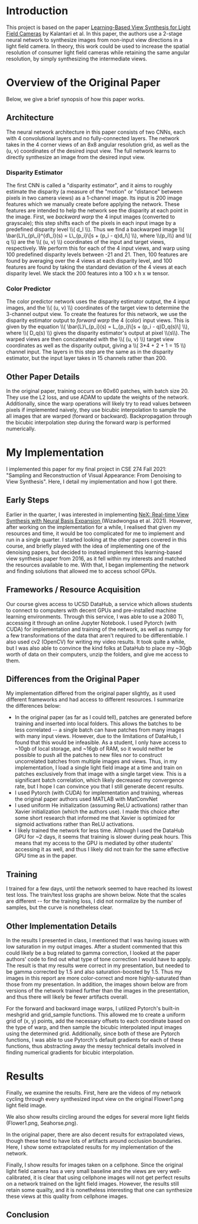 <head>
  <link rel="stylesheet" href="https://cdn.jsdelivr.net/npm/katex@0.15.1/dist/katex.min.css" integrity="sha384-R4558gYOUz8mP9YWpZJjofhk+zx0AS11p36HnD2ZKj/6JR5z27gSSULCNHIRReVs" crossorigin="anonymous">
  <script defer src="https://cdn.jsdelivr.net/npm/katex@0.15.1/dist/katex.min.js" integrity="sha384-z1fJDqw8ZApjGO3/unPWUPsIymfsJmyrDVWC8Tv/a1HeOtGmkwNd/7xUS0Xcnvsx" crossorigin="anonymous"></script>
  <script defer src="https://cdn.jsdelivr.net/npm/katex@0.15.1/dist/contrib/auto-render.min.js" integrity="sha384-+XBljXPPiv+OzfbB3cVmLHf4hdUFHlWNZN5spNQ7rmHTXpd7WvJum6fIACpNNfIR" crossorigin="anonymous"
    onload="renderMathInElement(document.body);"></script>
</head>

<h1> Introduction </h1>
This project is based on the paper <a href="https://cseweb.ucsd.edu//~viscomp/classes/cse274/fa21/readings/a193-kalantari.pdf">Learning-Based View Synthesis for Light Field Cameras</a> by Kalantari et al.  In this paper, the authors use a 2-stage neural network to synthesize images from non-input view directions in a light field camera.  In theory, this work could be used to increase the spatial resolution of consumer light field cameras while retaining the same angular resolution, by simply synthesizing the intermediate views.

<h1> Overview of the Original Paper </h1>
Below, we give a brief synopsis of how this paper works.

<h2> Architecture </h2>
The neural network architecture in this paper consists of two CNNs, each with 4 convolutional layers and no fully-connected layers.  The network takes in the 4 corner views of an 8x8 angular resolution grid, as well as the (u, v) coordinates of the desired input view.  The full network learns to directly synthesize an image from the desired input view.

<h3> Disparity Estimator </h3>
The first CNN is called a "disparity estimator", and it aims to roughly estimate the disparity (a measure of the "motion" or "distance" between pixels in two camera views) as a 1-channel image.  Its input is 200 image features which we manually create before applying the network.  These features are intended to help the network see the disparity at each point in the image.  First, we <i>backward warp</i> the 4 input images (converted to grayscale); this step shifts each of the pixels in each input image by a predefined disparity level \\( d_l \\).  Thus we find a backwarped image \\( \bar{L}\_{p\_i}^{d\_l}(s) = L\_{p_i}\[s + (p_i - q)d_l\] \\), where \\(p_i\\) and \\( q \\) are the \\( (u, v) \\) coordinates of the input and target views, respectively.  We perform this for each of the 4 input views, and warp using 100 predefined disparity levels between -21 and 21.  Then, 100 features are found by averaging over the 4 views at each disparity level, and 100 features are found by taking the standard deviation of the 4 views at each disparity level.  We stack the 200 features into a 100 x h x w tensor.

<img/>

<h3> Color Predictor </h3>
The color predictor network uses the disparity estimator output, the 4 input images, and the \\( (u, v) \\) coordinates of the target view to determine the 3-channel output view.  To create the features for this network, we use the disparity estimator output to <i>forward warp</i> the 4 (color) input views.  This is given by the equation \\( \bar{L}\_{p_i}(s) = L_{p_i}\[s + (p_i - q)D_q(s)\] \\), where \\( D_q(s) \\) gives the disparity estimator's output at pixel \\(s\\).  The warped views are then concatenated with the \\( (u, v) \\) target view coordinates as well as the disparity output, giving a \\( 3*4 + 2 + 1 = 15 \\) channel input.  The layers in this step are the same as in the disparity estimator, but the input layer takes in 15 channels rather than 200.

<h2> Other Paper Details </h2>
In the original paper, training occurs on 60x60 patches, with batch size 20.  They use the L2 loss, and use ADAM to update the weights of the network.  Additionally, since the warp operations will likely try to read values between pixels if implemented naively, they use bicubic interpolation to sample the all images that are warped (forward or backward).  Backpropagation through the bicubic interpolation step during the forward warp is performed numerically.

<h1> My Implementation </h1>
I implemented this paper for my final project in CSE 274 Fall 2021: "Sampling and Reconstruction of Visual Appearance: From Denoising to View Synthesis".  Here, I detail my implementation and how I got there.
<h2> Early Steps </h2>
Earlier in the quarter, I was interested in implementing <a href=<https://cseweb.ucsd.edu//~viscomp/classes/cse274/fa21/papers/nex-cvpr21.pdf">NeX: Real-time View Synthesis with Neural Basis Expansion </a> (Wizadwongsa et al. 2021).  However, after working on the implementation for a while, I realised that given my resources and time, it would be too complicated for me to implement and run in a single quarter.  I started looking at the other papers covered in this course, and briefly played with the idea of implementing one of the denoising papers, but decided to instead implement this learning-based view synthesis paper from 2016, as it fell within my interests and matched the resources available to me.  With that, I began implementing the network and finding solutions that allowed me to access school GPUs.

<h2> Frameworks / Resource Acquisition </h2>
Our course gives access to UCSD DataHub, a service which allows students to connect to computers with decent GPUs and pre-installed machine learning environments.  Through this service, I was able to use a 2080 Ti, accessing it through an online Jupyter Notebook.  I used Pytorch (with CUDA) for implementation and training of the network, as well as numpy for a few transformations of the data that aren't required to be differentiable.  I also used cv2 (OpenCV) for writing my video results.  It took quite a while, but I was also able to convince the kind folks at DataHub to place my ~30gb worth of data on their computers, unzip the folders, and give me access to them.

<h2> Differences from the Original Paper </h2>
My implementation differed from the original paper slightly, as it used different frameworks and had access to different resources.  I summarize the differences below:
<ul>
  <li>In the original paper (as far as I could tell), patches are generated before training and inserted into local folders.  This allows the batches to be less correlated -- a single batch can have patches from many images with many input views.  However, due to the limitations of DataHub, I found that this would be infeasible.  As a student, I only have access to ~10gb of local storage, and ~16gb of RAM, so it would neither be possible to push all the patches to new files nor to construct uncorrelated batches from multiple images and views.  Thus, in my implementation, I load a single light field image at a time and train on patches exclusively from that image with a single target view.  This is a significant batch correlation, which likely decreased my convergence rate, but I hope I can convince you that I still generate decent results.</li>
  <li>I used Pytorch (with CUDA) for implementation and training, whereas the original paper authors used MATLAB with MatConvNet</li>
  <li>I used uniform He initialization (assuming ReLU activations) rather than Xavier initialization (which the authors use).  I made this choice after some short research that informed me that Xavier is optimized for sigmoid activations rather than ReLU activations.</li>
  <li>I likely trained the network for less time.  Although I used the DataHub GPU for ~2 days, it seems that training is slower during peak hours.  This means that my access to the GPU is mediated by other students' accessing it as well, and thus I likely did not train for the same effective GPU time as in the paper.</li>
</ul>

<h2> Training </h2>
I trained for a few days, until the network seemed to have reached its lowest test loss.  The train/test loss graphs are shown below.  Note that the scales are different -- for the training loss, I did not normalize by the number of samples, but the curve is nonetheless clear.

<h2> Other Implementation Details </h2>
In the results I presented in class, I mentioned that I was having issues with low saturation in my output images.  After a student commented that this could likely be a bug related to gamma correction, I looked at the paper authors' code to find out what type of tone correction I would have to apply.  The result is that my results were correct in my presentation, but needed to be gamma corrected by 1.5 and also saturation-boosted by 1.5.  Thus my images in this report are more color-correct and more highly-saturated than those from my presentation.  In addition, the images shown below are from versions of the network trained further than the images in the presentation, and thus there will likely be fewer artifacts overall.

For the forward and backward image warps, I utilized Pytorch's built-in meshgrid and grid_sample functions.  This allowed me to create a uniform grid of (x, y) points, add the necessary offsets to each coordinate based on the type of warp, and then sample the bicubic interpolated input images using the determined grid.  Additionally, since both of these are Pytorch functions, I was able to use Pytorch's default gradients for each of these functions, thus abstracting away the messy technical details involved in finding numerical gradients for bicubic interpolation.

<h1> Results </h1>
Finally, we examine the results.  First, here are the videos of my network cycling through every synthesized input view on the original Flower1.png light field image.

<!-- <video width="541" height="376" controls>
  <source src="movie.mp4" type="video/mp4"/> 
Your browser does not support the video tag.
</video> -->

We also show results circling around the edges for several more light fields (Flower1.png, Seahorse.png).

<!-- <video width="541" height="376" controls>
  <source src="movie.mp4" type="video/mp4"/> 
Your browser does not support the video tag.
</video> -->

<!-- <video width="541" height="376" controls>
  <source src="movie.mp4" type="video/mp4"/> 
Your browser does not support the video tag.
</video> -->

In the original paper, there are also decent results for extrapolated views, though these tend to have lots of artifacts around occlusion boundaries.  Here, I show some extrapolated results for my implementation of the network.

<!-- <video width="541" height="376" controls>
  <source src="movie.mp4" type="video/mp4"/> 
Your browser does not support the video tag.
</video> -->

<!-- <video width="541" height="376" controls>
  <source src="movie.mp4" type="video/mp4"/> 
Your browser does not support the video tag.
</video> -->

Finally, I show results for images taken on a cellphone.  Since the original light field camera has a very small baseline and the views are very well-calibrated, it is clear that using cellphone images will not get perfect results on a network trained on the light field images.  However, the results still retain some quailty, and it is nonetheless interesting that one can synthesize these views at this quality from cellphone images.

<!-- <video width="541" height="376" controls>
  <source src="movie.mp4" type="video/mp4"/> 
Your browser does not support the video tag.
</video> -->

<h2> Conclusion </h2>
